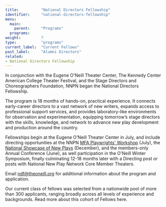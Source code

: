 ```yaml
---
title:          "National Directors Fellowship"
identifier:     "national-directors-fellowship"
menu:
  main:
    parent:     "Programs"
  programs:
weight:         7
type:           "programs"
current_label:  "Current Fellows"
past_label:     "Alumni Directors"
related:
- National Directors Fellowship
---
```


<span class="lead-in">In conjunction with the Eugene O'Neill Theater Center, The Kennedy Center American College Theater Festival, and the Stage Directors and Choreographers Foundation, NNPN began the National Directors Fellowship.</span>

The program is 18 months of hands-on, practical experience. It connects early-career directors to a vast network of new writers, expands access to professional support services, and provides laboratory-like environments for observation and experimentation, equipping tomorrow’s stage directors with the skills, knowledge, and network to advance new play development and production around the country.

Fellowships begin at the Eugene O’Neill Theater Center in July, and include directing opportunities at the NNPN [MFA Playwrights' Workshop](/programs/mfa-playwrights-workshop/) (July), the [National Showcase of New Plays](/programs/national-showcase-of-new-plays/) (December), and the members-only Annual Conference (June), as well participation in the O'Neill Winter Symposium, finally culminating 12-18 months later with a Directing post or posts with National New Play Network Core Member Theaters.

Email [ndf@theoneill.org](mailto:ndf@theoneill.org) for additional information about the program and application.

Our current class of fellows was selected from a nationwide pool of more than 300 applicants, ranging broadly across all levels of experience and backgrounds. Read more about this cohort of Fellows here.
